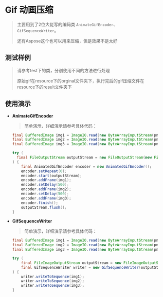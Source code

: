 # Gif 动画压缩
> 主要用到了2位大佬写的编码类 `AnimateGifEncoder`、`GifSequenceWriter`。
> 
> 还有Aspose这个也可以用来压缩，但是效果不是太好


## 测试样例

> 请参考test下的类，分别使用不同的方法进行处理
> 
> 原始gif在resource下的orginal文件夹下，执行完后的gif压缩文件在resource下的result文件夹下


## 使用演示

* **AnimateGifEncoder**

  > 简单演示，详细演示请参考具体代码：

  ```java
  final BufferedImage img1 = ImageIO.read(new ByteArrayInputStream(pngByte1));
  final BufferedImage img2 = ImageIO.read(new ByteArrayInputStream(pngByte2));
  final BufferedImage img3 = ImageIO.read(new ByteArrayInputStream(pngByte3));
  
  try (
  	final FileOutputStream outputStream = new FileOutputStream(new File("result_02.gif"))
  ) {
      final AnimatedGifEncoder encoder = new AnimatedGifEncoder();
      encoder.setRepeat(0);
      encoder.start(outputStream);
      encoder.addFrame(img1);
      encoder.setDelay(500);
      encoder.addFrame(img2);
      encoder.setDelay(500);
      encoder.addFrame(img3);
      encoder.finish();
      outputStream.flush();
  }
  ```

  

* **GifSequenceWriter**

  > 简单演示，详细演示请参考具体代码：
  
  ```java
  final BufferedImage img1 = ImageIO.read(new ByteArrayInputStream(pngByte1));
  final BufferedImage img2 = ImageIO.read(new ByteArrayInputStream(pngByte2));
  final BufferedImage img3 = ImageIO.read(new ByteArrayInputStream(pngByte3));
  
  try (
      final FileImageOutputStream outputStream = new FileImageOutputStream(new File("result_01.gif"));
      final GifSequenceWriter writer = new GifSequenceWriter(outputStream, img1.getType(), 500, false)
  ) {
      writer.writeToSequence(img1);
      writer.writeToSequence(img2);
      writer.writeToSequence(img3);
  }
  
  ```


